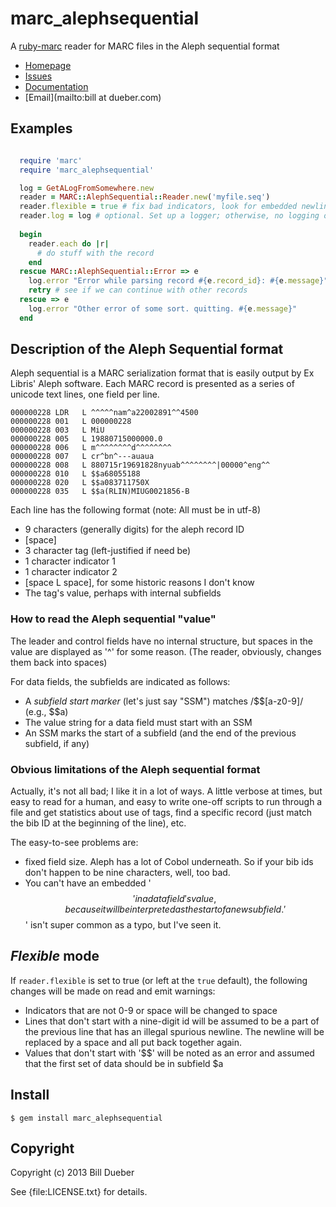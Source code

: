 # marc_alephsequential

A [ruby-marc](https://github.com/ruby-marc/ruby-marc) reader for MARC files in the Aleph sequential format

* [Homepage](https://github.com/billdueber/marc_alephsequential#readme)
* [Issues](https://github.com/billdueber/marc_alephsequential/issues)
* [Documentation](http://rubydoc.info/gems/marc_alephsequential/frames)
* [Email](mailto:bill at dueber.com)

## Examples

```ruby

  require 'marc'
  require 'marc_alephsequential'

  log = GetALogFromSomewhere.new
  reader = MARC::AlephSequential::Reader.new('myfile.seq')
  reader.flexible = true # fix bad indicators, look for embedded newlines, etc.
  reader.log = log # optional. Set up a logger; otherwise, no logging of warnings will be done
  
  begin
    reader.each do |r|
      # do stuff with the record
    end  
  rescue MARC::AlephSequential::Error => e
    log.error "Error while parsing record #{e.record_id}: #{e.message}"
    retry # see if we can continue with other records
  rescue => e
    log.error "Other error of some sort. quitting. #{e.message}"
  end

```

## Description of the Aleph Sequential format

Aleph sequential is a MARC serialization format that is easily output by Ex Libris' Aleph software.
Each MARC record is presented as a series of unicode text lines, one field per line.


    000000228 LDR   L ^^^^^nam^a22002891^^4500
    000000228 001   L 000000228
    000000228 003   L MiU
    000000228 005   L 19880715000000.0
    000000228 006   L m^^^^^^^^d^^^^^^^^
    000000228 007   L cr^bn^---auaua
    000000228 008   L 880715r19691828nyuab^^^^^^^^|00000^eng^^
    000000228 010   L $$a68055188
    000000228 020   L $$a083711750X
    000000228 035   L $$a(RLIN)MIUG0021856-B

Each line has the following format (note: All must be in utf-8)

* 9 characters (generally digits) for the aleph record ID
* [space]
* 3 character tag (left-justified if need be)
* 1 character indicator 1
* 1 character indicator 2
* [space L space], for some historic reasons I don't know
* The tag's value, perhaps with internal subfields

### How to read the Aleph sequential "value"

The leader and control fields have no internal structure, but spaces in the value are displayed as '^' for some reason. (The reader, obviously, changes them back into spaces)

For data fields, the subfields are indicated as follows:

* A _subfield start marker_ (let's just say "SSM") matches /\$\$[a-z0-9]/ (e.g., $$a)
* The value string for a data field must start with an SSM 
* An SSM marks the start of a subfield (and the end of the previous subfield, if any)

### Obvious limitations of the Aleph sequential format

Actually, it's not all bad; I like it in a lot of ways. A little verbose at times, but easy to read for a human, and easy to write one-off scripts to run through a file and get statistics about use of tags, find a specific record (just match the bib ID at the beginning of the line), etc. 

The easy-to-see problems are:

* fixed field size. Aleph has a lot of Cobol underneath. So if your bib ids don't happen to be nine characters, well, too bad.
* You can't have an embedded '$$' in a data field's value, because it will be interpreted as the start of a new subfield. '$$' isn't super common as a typo, but I've seen it.


## _Flexible_ mode

If `reader.flexible` is set to true (or left at the `true` default), the following changes will be made on read and emit warnings:

* Indicators that are not 0-9 or space will be changed to space
* Lines that don't start with a nine-digit id will be assumed to be a part of the previous line that has an illegal spurious newline. The newline will be replaced by a space and all put back together again.
* Values that don't start with '$$' will be noted as an error and assumed that the first set of data should be in subfield $a



## Install

    $ gem install marc_alephsequential

## Copyright

Copyright (c) 2013 Bill Dueber

See {file:LICENSE.txt} for details.
